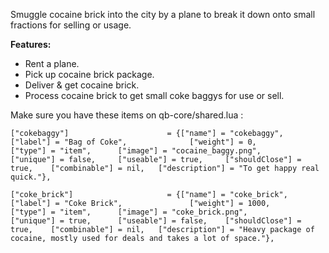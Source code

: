 Smuggle cocaine brick into the city by a plane to break it down onto small fractions for selling or usage.

**Features:**

- Rent a plane.
- Pick up cocaine brick package.
- Deliver & get cocaine brick.
- Process cocaine brick to get small coke baggys for use or sell.

Make sure you have these items on qb-core/shared.lua :

``["cokebaggy"] 					 = {["name"] = "cokebaggy", 			  	  	["label"] = "Bag of Coke", 				["weight"] = 0, 		["type"] = "item", 		["image"] = "cocaine_baggy.png", 		["unique"] = false, 	["useable"] = true, 	["shouldClose"] = true,    ["combinable"] = nil,   ["description"] = "To get happy real quick."},``

``["coke_brick"] 		 			 = {["name"] = "coke_brick", 					["label"] = "Coke Brick", 				["weight"] = 1000, 		["type"] = "item", 		["image"] = "coke_brick.png", 			["unique"] = true, 		["useable"] = false, 	["shouldClose"] = true,	   ["combinable"] = nil,   ["description"] = "Heavy package of cocaine, mostly used for deals and takes a lot of space."},``
